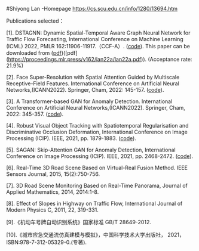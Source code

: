 #Shiyong  Lan -Homepage
https://cs.scu.edu.cn/info/1280/13694.htm

Publications selected：

[1]. DSTAGNN: Dynamic Spatial-Temporal Aware Graph Neural Network for Traffic Flow Forecasting, International Conference on Machine Learning (ICML) 2022, PMLR 162:11906-11917.（CCF-A）. ([code](https://github.com/SYLan2019/DSTAGNN)). This paper can be downloaded from  ([pdf]([https://github.com/SYLan2019/DSTAGNN](https://proceedings.mlr.press/v162/lan22a/lan22a.pdf)))([pdf] (https://proceedings.mlr.press/v162/lan22a/lan22a.pdf)). (Acceptance rate: 21.9%)

[2]. Face Super-Resolution with Spatial Attention Guided by Multiscale Receptive-Field Features. International Conference on Artificial Neural Networks,(ICANN2022). Springer, Cham, 2022: 145-157. ([code](https://github.com/SYLan2019/MRRNet)).

[3]. A Transformer-based GAN for Anomaly Detection. International Conference on Artificial Neural Networks,(ICANN2022). Springer, Cham, 2022: 345-357. ([code](https://github.com/SYLan2019/Transformer-Gan-Anomaly-Detection)).

[4]. Robust Visual Object Tracking with Spatiotemporal Regularisation and Discriminative Occlusion Deformation, International Conference on Image Processing (ICIP). IEEE, 2021, pp. 1879-1883. ([code](https://github.com/SYLan2019/STDOD)).

[5]. SAGAN: Skip-Attention GAN for Anomaly Detection, International Conference on Image Processing (ICIP). IEEE, 2021, pp. 2468-2472. ([code](https://github.com/SYLan2019/Skip-Attention-GAN)).

[6]. Real-Time 3D Road Scene Based on Virtual-Real Fusion Method. IEEE Sensors Journal, 2015, 15(2):750-756.

[7]. 3D Road Scene Monitoring Based on Real-Time Panorama, Journal of Applied Mathematics, 2014, 2014:1-8.

[8]. Effect of Slopes in Highway on Traffic Flow, International Journal of Modern Physics C, 2011, 22, 319-331.

[9].《机动车号牌自动识别系统》国家标准 GB/T 28649-2012.

[10].《城市应急交通流仿真建模与模拟》，中国科学技术大学出版社， 2021，ISBN:978-7-312-05329-0.(专著). 
